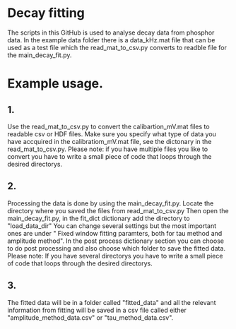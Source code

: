 # Decay fitting
The scripts in this GitHub is used to analyse decay data from phosphor data.
In the example data folder there is a data_kHz.mat file that can be used as a test file which the read_mat_to_csv.py converts to readble file for the main_decay_fit.py.

# Example usage.
## 1. 
Use the read_mat_to_csv.py to convert the calibartion_mV.mat files to readable
csv or HDF files. Make sure you specify what type of data you have accquired in the
calibratiom_mV.mat file, see the dictonary in the read_mat_to_csv.py.
Please note: if you have multiple files you like to convert you have to write a 
small piece of code that loops through the desired directorys.

## 2.
Processing the data is done by using the main_decay_fit.py.
Locate the directory where you saved the files from read_mat_to_csv.py
Then open the main_decay_fit.py, in the fit_dict dictionary add the directory to "load_data_dir"
You can change several settings but the most important ones are under " Fixed window fitting paramters, both for tau method and amplitude method".
In the post process dictionary section you can choose to do post processing and also choose which folder to save the fitted data.
Please note:  If you have several directorys you have to write a small piece of code that loops through the desired directorys.

## 3. 
The fitted data will be in a folder called "fitted_data" and all the relevant information from fitting will be saved in a csv file called either "amplitude_method_data.csv"
or "tau_method_data.csv". 
